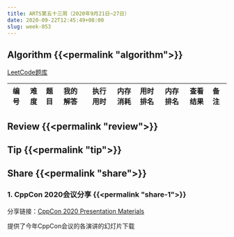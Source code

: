 ```yaml
---
title: ARTS第五十三周（2020年9月21日~27日）
date: 2020-09-22T12:45:49+08:00
slug: week-053
---
```


## Algorithm {{<permalink "algorithm">}}

[LeetCode题库](https://leetcode-cn.com/problemset/all/)

| 编号 | 难度 | 题目 | 我的解答 | 执行用时 | 内存消耗 | 用时排名 | 内存排名 | 查看结果 | 备注 |
|:----:|:----:|:-----|:---------|---------:|---------:|:--------:|:--------:|:--------:|:-----|

## Review {{<permalink "review">}}


## Tip {{<permalink "tip">}}


## Share {{<permalink "share">}}

### 1. CppCon 2020会议分享 {{<permalink "share-1">}}

分享链接：[CppCon 2020 Presentation Materials](https://github.com/CppCon/CppCon2020)

提供了今年CppCon会议的各演讲的幻灯片下载
